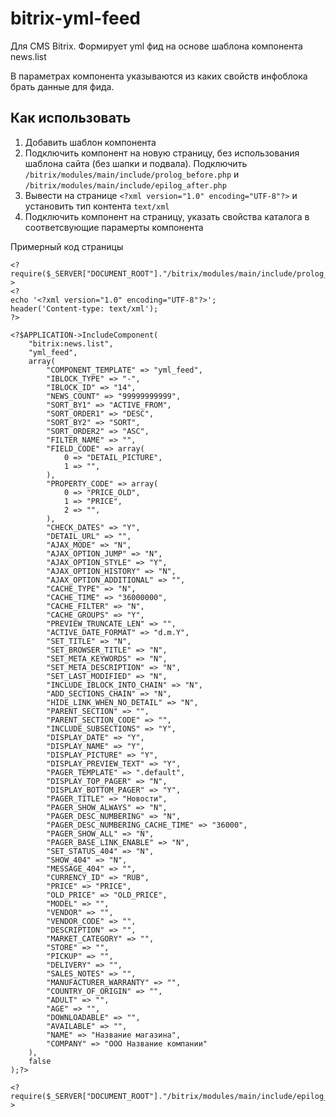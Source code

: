 # bitrix-yml-feed
Для CMS Bitrix.
Формирует yml фид на основе шаблона компонента news.list

В параметрах компонента указываются из каких свойств инфоблока брать данные для фида.

## Как использовать

1. Добавить шаблон компонента
2. Подключить компонент на новую страницу, без использования шаблона сайта (без шапки и подвала). 
Подключить `/bitrix/modules/main/include/prolog_before.php` и  `/bitrix/modules/main/include/epilog_after.php`
3. Вывести на странице `<?xml version="1.0" encoding="UTF-8"?>` и установить тип контента `text/xml`
4. Подключить компонент на страницу, указать свойства каталога в соответсвующие парамерты компонента

Примерный код страницы
```
<?require($_SERVER["DOCUMENT_ROOT"]."/bitrix/modules/main/include/prolog_before.php");?>
<?
echo '<?xml version="1.0" encoding="UTF-8"?>';
header('Content-type: text/xml');
?>

<?$APPLICATION->IncludeComponent(
	"bitrix:news.list", 
	"yml_feed", 
	array(
		"COMPONENT_TEMPLATE" => "yml_feed",
		"IBLOCK_TYPE" => "-",
		"IBLOCK_ID" => "14",
		"NEWS_COUNT" => "99999999999",
		"SORT_BY1" => "ACTIVE_FROM",
		"SORT_ORDER1" => "DESC",
		"SORT_BY2" => "SORT",
		"SORT_ORDER2" => "ASC",
		"FILTER_NAME" => "",
		"FIELD_CODE" => array(
			0 => "DETAIL_PICTURE",
			1 => "",
		),
		"PROPERTY_CODE" => array(
			0 => "PRICE_OLD",
			1 => "PRICE",
			2 => "",
		),
		"CHECK_DATES" => "Y",
		"DETAIL_URL" => "",
		"AJAX_MODE" => "N",
		"AJAX_OPTION_JUMP" => "N",
		"AJAX_OPTION_STYLE" => "Y",
		"AJAX_OPTION_HISTORY" => "N",
		"AJAX_OPTION_ADDITIONAL" => "",
		"CACHE_TYPE" => "N",
		"CACHE_TIME" => "36000000",
		"CACHE_FILTER" => "N",
		"CACHE_GROUPS" => "Y",
		"PREVIEW_TRUNCATE_LEN" => "",
		"ACTIVE_DATE_FORMAT" => "d.m.Y",
		"SET_TITLE" => "N",
		"SET_BROWSER_TITLE" => "N",
		"SET_META_KEYWORDS" => "N",
		"SET_META_DESCRIPTION" => "N",
		"SET_LAST_MODIFIED" => "N",
		"INCLUDE_IBLOCK_INTO_CHAIN" => "N",
		"ADD_SECTIONS_CHAIN" => "N",
		"HIDE_LINK_WHEN_NO_DETAIL" => "N",
		"PARENT_SECTION" => "",
		"PARENT_SECTION_CODE" => "",
		"INCLUDE_SUBSECTIONS" => "Y",
		"DISPLAY_DATE" => "Y",
		"DISPLAY_NAME" => "Y",
		"DISPLAY_PICTURE" => "Y",
		"DISPLAY_PREVIEW_TEXT" => "Y",
		"PAGER_TEMPLATE" => ".default",
		"DISPLAY_TOP_PAGER" => "N",
		"DISPLAY_BOTTOM_PAGER" => "Y",
		"PAGER_TITLE" => "Новости",
		"PAGER_SHOW_ALWAYS" => "N",
		"PAGER_DESC_NUMBERING" => "N",
		"PAGER_DESC_NUMBERING_CACHE_TIME" => "36000",
		"PAGER_SHOW_ALL" => "N",
		"PAGER_BASE_LINK_ENABLE" => "N",
		"SET_STATUS_404" => "N",
		"SHOW_404" => "N",
		"MESSAGE_404" => "",
		"CURRENCY_ID" => "RUB",
		"PRICE" => "PRICE",
		"OLD_PRICE" => "OLD_PRICE",
		"MODEL" => "",
		"VENDOR" => "",
		"VENDOR_CODE" => "",
		"DESCRIPTION" => "",
		"MARKET_CATEGORY" => "",
		"STORE" => "",
		"PICKUP" => "",
		"DELIVERY" => "",
		"SALES_NOTES" => "",
		"MANUFACTURER_WARRANTY" => "",
		"COUNTRY_OF_ORIGIN" => "",
		"ADULT" => "",
		"AGE" => "",
		"DOWNLOADABLE" => "",
		"AVAILABLE" => "",
		"NAME" => "Название магазина",
		"COMPANY" => "ООО Название компании"
	),
	false
);?>

<?require($_SERVER["DOCUMENT_ROOT"]."/bitrix/modules/main/include/epilog_after.php");?>
```